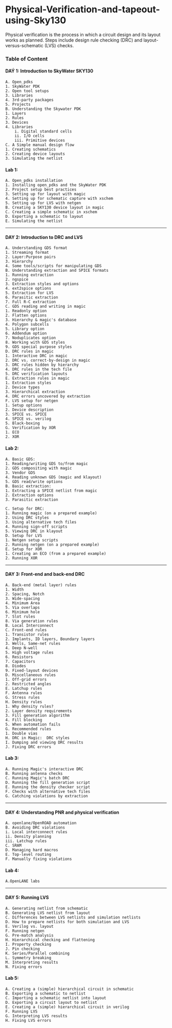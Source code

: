 # Physical-Verification-and-tapeout-using-Sky130

Physical verification is the process in which a circuit design and its layout works as planned. Steps include design rule checking (DRC) and layout-versus-schematic (LVS) checks.





### Table of Content
#### DAÝ 1: Introduction to SkyWater SKY130
    A. Open_pdks
    1. SkyWater PDK
    2. Open tool setups
    3. Libraries
    4. 3rd-party packages
    5. Projects
    B. Understanding the Skywater PDK
    1. Layers
    2. Rules
    3. Devices
    4. Libraries
        i. Digital standard cells
        ii. I/O cells
        iii. Primitive devices
    C. A Simple manual design flow
    1. Creating schematics
    2. Creating device layouts
    3. Simulating the netlist
#### Lab 1:
    A. Open_pdks installation
    1. Installing open_pdks and the SkyWater PDK
    2. Project setup best practices
    3. Setting up for layout with magic
    4. Setting up for schematic capture with xschem
    5. Setting up for LVS with netgen
    B. Creating a SKY130 device layout in magic
    C. Creating a simple schematic in xschem
    D. Exporting a schematic to layout
    E. Simulating the netlist
-----------------------------------------------------
#### DAY 2: Introduction to DRC and LVS
    A. Understanding GDS format
    1. Streaming format
    2. Layer:Purpose pairs
    3. Hierarchy
    4. Some tools/scripts for manipulating GDS
    B. Understanding extraction and SPICE formats
    1. Running extraction
    2. ngspice
    3. Extraction styles and options
    4. ext2spice options
    5. Extraction for LVS
    6. Parasitic extraction
    7. Full R-C extraction
    C. GDS reading and writing in magic
    1. Readonly option
    2. Flatten options
    3. Hierarchy & magic's database
    4. Polygon subcells
    5. Library option
    6. Addendum option
    7. Noduplicates option
    8. Working with GDS styles
    9. GDS special purpose styles
    D. DRC rules in magic
    1. Interactive DRC in magic
    2. DRC vs. correct-by-design in magic
    3. DRC rules hidden by hierarchy
    4. DRC rules in the tech file
    5. DRC verification layouts
    E. Extraction rules in magic
    1. Extraction styles
    2. Device types
    3. Hierarchical extraction
    4. DRC errors uncovered by extraction
    F. LVS setup for netgen
    1. Setup options
    2. Device description
    3. SPICE vs. SPICE
    4. SPICE vs. verilog
    5. Black-boxing
    G. Verification by XOR
    1. ECO
    2. XOR
#### Lab 2:
    A. Basic GDS:
    1. Reading/writing GDS to/from magic
    2. GDS compositing with magic
    3. Vendor GDS
    4. Reading unknown GDS (magic and klayout)
    5. GDS read/write options
    B. Basic extraction:
    1. Extracting a SPICE netlist from magic
    2. Extraction options
    3. Parasitic extraction
    
    C. Setup for DRC:
    1. Running magic (on a prepared example)
    2. Using DRC styles
    3. Using alternative tech files
    4. Running sign-off scripts
    5. Viewing DRC in klayout
    D. Setup for LVS
    1. Netgen setup scripts
    2. Running netgen (on a prepared example)
    E. Setup for XOR
    1. Creating an ECO (from a prepared example)
    2. Running XOR
---------------------------------------------------------
#### DAY 3: Front-end and back-end DRC
    A. Back-end (metal layer) rules
    1. Width
    2. Spacing, Notch
    3. Wide-spacing
    4. Minimum Area
    5. Via overlaps
    6. Minimum hole
    7. Slot rules
    8. Via generation rules
    B. Local Interconnect
    C. Front-end rules
    1. Transistor rules
    2. Implants, ID layers, Boundary layers
    3. Wells, Same-net rules
    4. Deep N-well
    5. High voltage rules
    6. Resistors
    7. Capacitors
    8. Diodes
    9. Fixed-layout devices
    D. Miscellaneous rules
    1. Off-grid errors
    2. Restricted angles
    E. Latchup rules
    F. Antenna rules
    G. Stress rules
    H. Density rules
    1. Why density rules?
    2. Layer density requirements
    3. Fill generation algorithm
    4. Fill blocking
    5. When automation fails
    G. Recommended rules
    1. Double vias
    H. DRC in Magic:  DRC styles
    I. Dumping and viewing DRC results
    J. Fixing DRC errors
#### Lab 3:
    A. Running Magic's interactive DRC
    B. Running antenna checks
    C. Running Magic's batch DRC
    D. Running the fill generation script
    E. Running the density checker script
    F. Checks with alternative tech files
    G. Catching violations by extraction
---------------------------------------------------------
#### DAY 4: Understanding PNR and physical verification
    A. openlane/OpenROAD automation
    B. Avoiding DRC violations
    i. Local interconnect rules
    ii. Density planning
    iii. Latchup rules
    C. SRAM
    D. Managing hard macros
    E. Top-level routing
    F. Manually fixing violations
#### Lab 4:
    A.OpenLANE labs
---------------------------------------------------------
#### DAY 5: Running LVS
    A. Generating netlist from schematic
    B. Generating LVS netlist from layout
    C. Differences between LVS netlists and simulation netlists
    D. How to prepare netlists for both simulation and LVS
    E. Verilog vs. layout
    F. Running netgen
    G. Pre-match analysis
    H. Hierarchical checking and flattening
    I. Property checking
    J. Pin checking
    K. Series/Parallel combining
    L. Symmetry breaking
    M. Interpreting results
    N. Fixing errors
#### Lab 5:
    A. Creating a (simple) hierarchical circuit in schematic
    B. Exporting a schematic to netlist
    C. Importing a schematic netlist into layout
    D. Exporting a circuit layout to netlist
    E. Creating a (simple) hierarchical circuit in verilog
    F. Running LVS
    G. Interpreting LVS results
    H. Fixing LVS errors
